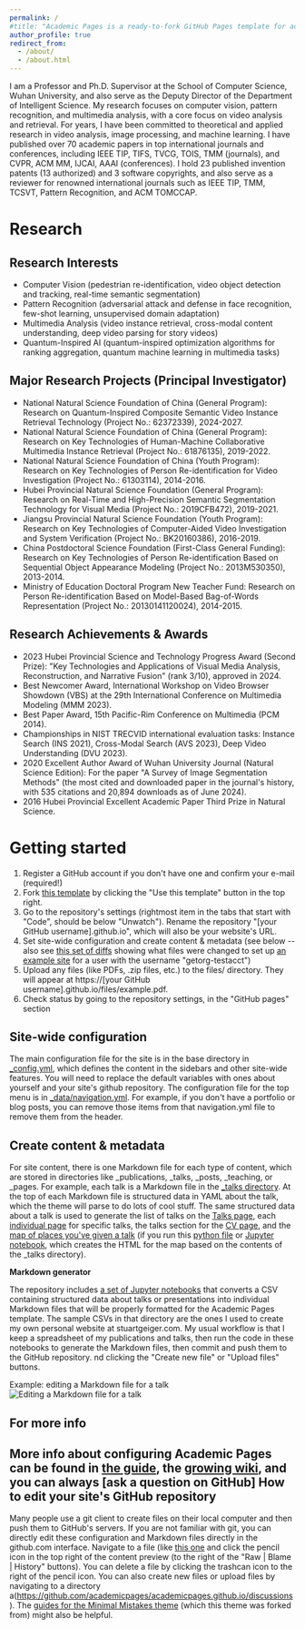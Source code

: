 ```yaml
---
permalink: /
#title: "Academic Pages is a ready-to-fork GitHub Pages template for academic personal websites"
author_profile: true
redirect_from: 
  - /about/
  - /about.html
---
```


I am a Professor and Ph.D. Supervisor at the School of Computer Science, Wuhan University, and also serve as the Deputy Director of the Department of Intelligent Science. My research focuses on computer vision, pattern recognition, and multimedia analysis, with a core focus on video analysis and retrieval.
For years, I have been committed to theoretical and applied research in video analysis, image processing, and machine learning. I have published over 70 academic papers in top international journals and conferences, including IEEE TIP, TIFS, TVCG, TOIS, TMM (journals), and CVPR, ACM MM, IJCAI, AAAI (conferences). I hold 23 published invention patents (13 authorized) and 3 software copyrights, and also serve as a reviewer for renowned international journals such as IEEE TIP, TMM, TCSVT, Pattern Recognition, and ACM TOMCCAP.

Research
==
Research Interests
--
* Computer Vision (pedestrian re-identification, video object detection and tracking, real-time semantic segmentation)
* Pattern Recognition (adversarial attack and defense in face recognition, few-shot learning, unsupervised domain adaptation)
* Multimedia Analysis (video instance retrieval, cross-modal content understanding, deep video parsing for story videos)
* Quantum-Inspired AI (quantum-inspired optimization algorithms for ranking aggregation, quantum machine learning in multimedia tasks)

Major Research Projects (Principal Investigator)
--
* National Natural Science Foundation of China (General Program): Research on Quantum-Inspired Composite Semantic Video Instance Retrieval Technology (Project No.: 62372339), 2024-2027.
* National Natural Science Foundation of China (General Program): Research on Key Technologies of Human-Machine Collaborative Multimedia Instance Retrieval (Project No.: 61876135), 2019-2022.
* National Natural Science Foundation of China (Youth Program): Research on Key Technologies of Person Re-identification for Video Investigation (Project No.: 61303114), 2014-2016.
* Hubei Provincial Natural Science Foundation (General Program): Research on Real-Time and High-Precision Semantic Segmentation Technology for Visual Media (Project No.: 2019CFB472), 2019-2021.
* Jiangsu Provincial Natural Science Foundation (Youth Program): Research on Key Technologies of Computer-Aided Video Investigation and System Verification (Project No.: BK20160386), 2016-2019.
* China Postdoctoral Science Foundation (First-Class General Funding): Research on Key Technologies of Person Re-identification Based on Sequential Object Appearance Modeling (Project No.: 2013M530350), 2013-2014.
* Ministry of Education Doctoral Program New Teacher Fund: Research on Person Re-identification Based on Model-Based Bag-of-Words Representation (Project No.: 20130141120024), 2014-2015.
  
Research Achievements & Awards
--
* 2023 Hubei Provincial Science and Technology Progress Award (Second Prize): "Key Technologies and Applications of Visual Media Analysis, Reconstruction, and Narrative Fusion" (rank 3/10), approved in 2024.
* Best Newcomer Award, International Workshop on Video Browser Showdown (VBS) at the 29th International Conference on Multimedia Modeling (MMM 2023).
* Best Paper Award, 15th Pacific-Rim Conference on Multimedia (PCM 2014).
* Championships in NIST TRECVID international evaluation tasks: Instance Search (INS 2021), Cross-Modal Search (AVS 2023), Deep Video Understanding (DVU 2023).
* 2020 Excellent Author Award of Wuhan University Journal (Natural Science Edition): For the paper "A Survey of Image Segmentation Methods" (the most cited and downloaded paper in the journal's history, with 535 citations and 20,894 downloads as of June 2024).
* 2016 Hubei Provincial Excellent Academic Paper Third Prize in Natural Science.

Getting started
======
1. Register a GitHub account if you don't have one and confirm your e-mail (required!)
1. Fork [this template](https://github.com/academicpages/academicpages.github.io) by clicking the "Use this template" button in the top right. 
1. Go to the repository's settings (rightmost item in the tabs that start with "Code", should be below "Unwatch"). Rename the repository "[your GitHub username].github.io", which will also be your website's URL.
1. Set site-wide configuration and create content & metadata (see below -- also see [this set of diffs](http://archive.is/3TPas) showing what files were changed to set up [an example site](https://getorg-testacct.github.io) for a user with the username "getorg-testacct")
1. Upload any files (like PDFs, .zip files, etc.) to the files/ directory. They will appear at https://[your GitHub username].github.io/files/example.pdf.  
1. Check status by going to the repository settings, in the "GitHub pages" section

Site-wide configuration
------
The main configuration file for the site is in the base directory in [_config.yml](https://github.com/academicpages/academicpages.github.io/blob/master/_config.yml), which defines the content in the sidebars and other site-wide features. You will need to replace the default variables with ones about yourself and your site's github repository. The configuration file for the top menu is in [_data/navigation.yml](https://github.com/academicpages/academicpages.github.io/blob/master/_data/navigation.yml). For example, if you don't have a portfolio or blog posts, you can remove those items from that navigation.yml file to remove them from the header. 

Create content & metadata
------
For site content, there is one Markdown file for each type of content, which are stored in directories like _publications, _talks, _posts, _teaching, or _pages. For example, each talk is a Markdown file in the [_talks directory](https://github.com/academicpages/academicpages.github.io/tree/master/_talks). At the top of each Markdown file is structured data in YAML about the talk, which the theme will parse to do lots of cool stuff. The same structured data about a talk is used to generate the list of talks on the [Talks page](https://academicpages.github.io/talks), each [individual page](https://academicpages.github.io/talks/2012-03-01-talk-1) for specific talks, the talks section for the [CV page](https://academicpages.github.io/cv), and the [map of places you've given a talk](https://academicpages.github.io/talkmap.html) (if you run this [python file](https://github.com/academicpages/academicpages.github.io/blob/master/talkmap.py) or [Jupyter notebook](https://github.com/academicpages/academicpages.github.io/blob/master/talkmap.ipynb), which creates the HTML for the map based on the contents of the _talks directory).

**Markdown generator**

The repository includes [a set of Jupyter notebooks](https://github.com/academicpages/academicpages.github.io/tree/master/markdown_generator
) that converts a CSV containing structured data about talks or presentations into individual Markdown files that will be properly formatted for the Academic Pages template. The sample CSVs in that directory are the ones I used to create my own personal website at stuartgeiger.com. My usual workflow is that I keep a spreadsheet of my publications and talks, then run the code in these notebooks to generate the Markdown files, then commit and push them to the GitHub repository.
nd clicking the "Create new file" or "Upload files" buttons. 

Example: editing a Markdown file for a talk
![Editing a Markdown file for a talk](/images/editing-talk.png)

For more info
------
More info about configuring Academic Pages can be found in [the guide](https://academicpages.github.io/markdown/), the [growing wiki](https://github.com/academicpages/academicpages.github.io/wiki), and you can always [ask a question on GitHub]
How to edit your site's GitHub repository
------
Many people use a git client to create files on their local computer and then push them to GitHub's servers. If you are not familiar with git, you can directly edit these configuration and Markdown files directly in the github.com interface. Navigate to a file (like [this one](https://github.com/academicpages/academicpages.github.io/blob/master/_talks/2012-03-01-talk-1.md) and click the pencil icon in the top right of the content preview (to the right of the "Raw | Blame | History" buttons). You can delete a file by clicking the trashcan icon to the right of the pencil icon. You can also create new files or upload files by navigating to a directory a(https://github.com/academicpages/academicpages.github.io/discussions). The [guides for the Minimal Mistakes theme](https://mmistakes.github.io/minimal-mistakes/docs/configuration/) (which this theme was forked from) might also be helpful.
